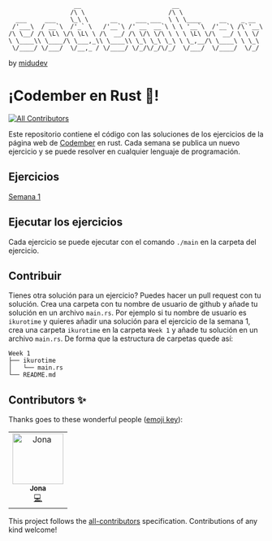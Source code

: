 ```
                  __                         __
                 /\ \                       /\ \
  ___     ___    \_\ \      __     ___ ___  \ \ \____     __    _ __
 /'___\  / __`\  /'_` \   /'__`\ /' __` __`\ \ \ '__`\  /'__`\ /\`'__\
/\ \__/ /\ \L\ \/\ \L\ \ /\  __/ /\ \/\ \/\ \ \ \ \L\ \/\  __/ \ \ \/
\ \____\\ \____/\ \___,_\\ \____\\ \_\ \_\ \_\ \ \_,__/\ \____\ \ \_\ 
 \/____/ \/___/  \/__,_ / \/____/ \/_/\/_/\/_/  \/___/  \/____/  \/_/ 
```

 by [midudev](https://www.twitch.tv/midudev)
			
# ¡Codember en Rust 🦀!
<!-- ALL-CONTRIBUTORS-BADGE:START - Do not remove or modify this section -->
[![All Contributors](https://img.shields.io/badge/all_contributors-1-orange.svg?style=flat-square)](#contributors-)
<!-- ALL-CONTRIBUTORS-BADGE:END -->

Este repositorio contiene el código con las soluciones de los ejercicios de la página web de [Codember](https://codember.dev) en rust.
Cada semana se publica un nuevo ejercicio y se puede resolver en cualquier lenguaje de programación.

## Ejercicios

[Semana 1](https://github.com/ikurotime/codember_rust/tree/main/Week%201)

## Ejecutar los ejercicios

Cada ejercicio se puede ejecutar con el comando `./main` en la carpeta del ejercicio.

## Contribuir

Tienes otra solución para un ejercicio? Puedes hacer un pull request con tu solución.
Crea una carpeta con tu nombre de usuario de github y añade tu solución en un archivo `main.rs`.
Por ejemplo si tu nombre de usuario es `ikurotime` y quieres añadir una solución para el ejercicio de la semana 1, crea una carpeta `ikurotime` en la carpeta `Week 1` y añade tu solución en un archivo `main.rs`.
De forma que la estructura de carpetas quede así:

    Week 1
    ├── ikurotime
    │   └── main.rs
    └── README.md

## Contributors ✨

Thanks goes to these wonderful people ([emoji key](https://allcontributors.org/docs/en/emoji-key)):

<!-- ALL-CONTRIBUTORS-LIST:START - Do not remove or modify this section -->
<!-- prettier-ignore-start -->
<!-- markdownlint-disable -->
<table>
  <tbody>
    <tr>
      <td align="center"><a href="https://github.com/Atticus64"><img src="https://avatars.githubusercontent.com/u/92958760?v=4?s=100" width="100px;" alt="Jona"/><br /><sub><b>Jona</b></sub></a><br /><a href="https://github.com/ikurotime/codember_rust/commits?author=Atticus64" title="Code">💻</a></td>
    </tr>
  </tbody>
</table>

<!-- markdownlint-restore -->
<!-- prettier-ignore-end -->

<!-- ALL-CONTRIBUTORS-LIST:END -->

This project follows the [all-contributors](https://github.com/all-contributors/all-contributors) specification. Contributions of any kind welcome!
